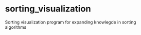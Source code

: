 # sorting_visualization
Sorting visualization program for expanding knowlegde in sorting algorithms
